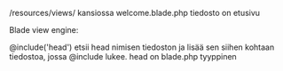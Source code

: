 /resources/views/ kansiossa welcome.blade.php tiedosto on etusivu

Blade view engine:

@include('head') etsii head nimisen tiedoston ja lisää sen siihen kohtaan tiedostoa, jossa @include lukee. 
head on blade.php tyyppinen

